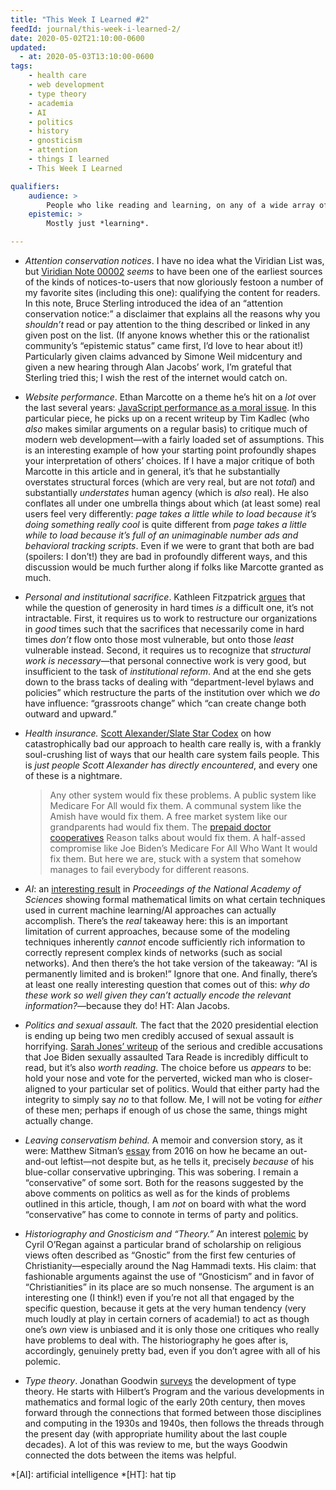 ```yaml
---
title: "This Week I Learned #2"
feedId: journal/this-week-i-learned-2/
date: 2020-05-02T21:10:00-0600
updated:
  - at: 2020-05-03T13:10:00-0600
tags:
    - health care
    - web development
    - type theory
    - academia
    - AI
    - politics
    - history
    - gnosticism
    - attention
    - things I learned
    - This Week I Learned

qualifiers:
    audience: >
        People who like reading and learning, on any of a wide array of subjects! (There’s probably *something* on this list for you!)
    epistemic: >
        Mostly just *learning*.

---
```


- <i>Attention conservation notices</i>. I have no idea what the Viridian List was, but [Viridian Note 00002](http://www.viridiandesign.org/notes/1-25/Note%2000002.txt) *seems* to have been one of the earliest sources of the kinds of notices-to-users that now gloriously festoon a number of my favorite sites (including this one): qualifying the content for readers. In this note, Bruce Sterling introduced the idea of an “attention conservation notice:” a disclaimer that explains all the reasons why you *shouldn’t* read or pay attention to the thing described or linked in any given post on the list. (If anyone knows whether this or the rationalist community’s “epistemic status” came first, I’d love to hear about it!) Particularly given claims advanced by Simone Weil midcentury and given a new hearing through Alan Jacobs’ work, I’m grateful that Sterling tried this; I wish the rest of the internet would catch on.

- <i>Website performance</i>. Ethan Marcotte on a theme he’s hit on a *lot* over the last several years: [JavaScript performance as a moral issue](https://ethanmarcotte.com/wrote/gardened/ "Gardened."). In this particular piece, he picks up on a recent writeup by Tim Kadlec (who *also* makes similar arguments on a regular basis) to critique much of modern web development—with a fairly loaded set of assumptions. This is an interesting example of how your starting point profoundly shapes your interpretation of others’ choices. If I have a major critique of both Marcotte in this article and in general, it’s that he substantially overstates structural forces (which are very real, but are not *total*) and substantially *understates* human agency (which is *also* real). He also conflates all under one umbrella things about which (at least some) real users feel very differently: <i>page takes a little while to load because it’s doing something really cool</i> is quite different from <i>page takes a little while to load because it’s full of an unimaginable number ads and behavioral tracking scripts</i>. Even if we were to grant that both are bad (spoilers: I don’t!) they are bad in profoundly different ways, and this discussion would be much further along if folks like Marcotte granted as much.

- <i>Personal and institutional sacrifice</i>. Kathleen Fitzpatrick [argues](https://kfitz.info/generosity-in-hard-times/ "Generosity in Hard Times") that while the question of generosity in hard times *is* a difficult one, it’s not intractable. First, it requires us to work to restructure our organizations in *good* times such that the sacrifices that necessarily come in hard times *don’t* flow onto those most vulnerable, but onto those *least* vulnerable instead. Second, it requires us to recognize that *structural work is necessary*—that personal connective work is very good, but insufficient to the task of *institutional reform*. And at the end she gets down to the brass tacks of dealing with “department-level bylaws and policies” which restructure the parts of the institution over which we *do* have influence: “grassroots change” which “can create change both outward and upward.”

- <i>Health insurance.</i> [Scott Alexander/Slate Star Codex](https://slatestarcodex.com/2020/04/24/employer-provided-health-insurance-delenda-est/ "Employer Provided Health Insurance Delenda Est") on how catastrophically bad our approach to health care really is, with a frankly soul-crushing list of ways that our health care system fails people. This is *just people Scott Alexander has directly encountered*, and every one of these is a nightmare.

    > Any other system would fix these problems. A public system like Medicare For All would fix them. A communal system like the Amish have would fix them. A free market system like our grandparents had would fix them. The [prepaid doctor cooperatives](https://reason.com/2020/04/05/how-doctors-broke-health-care/) Reason talks about would fix them. A half-assed compromise like Joe Biden’s Medicare For All Who Want It would fix them. But here we are, stuck with a system that somehow manages to fail everybody for different reasons.

- <i>AI</i>: an [interesting result](https://scitechdaily.com/widely-used-ai-machine-learning-methods-dont-work-as-claimed/ "Widely Used AI Machine Learning Methods Don’t Work as Claimed") in <cite>Proceedings of the National Academy of Sciences</cite> showing formal mathematical limits on what certain techniques used in current machine learning/AI approaches can actually accomplish. There’s the *real* takeaway here: this is an important limitation of current approaches, because some of the modeling techniques inherently *cannot* encode sufficiently rich information to correctly represent complex kinds of networks (such as social networks). And then there’s the hot take version of the takeaway: “AI is permanently limited and is broken!” Ignore that one. And finally, there’s at least one really interesting question that comes out of this: <i>why do these work so well given they can’t actually encode the relevant information?</i>—because they do! HT: Alan Jacobs.

- <i>Politics and sexual assault.</i> The fact that the 2020 presidential election is ending up being two men credibly accused of sexual assault is horrifying. [Sarah Jones’ writeup](https://nymag.com/intelligencer/2020/04/metoo-is-more-important-than-joe-biden.html "https://nymag.com/intelligencer/2020/04/metoo-is-more-important-than-joe-biden.html") of the serious and credible accusations that Joe Biden sexually assaulted Tara Reade is incredibly difficult to read, but it’s also *worth reading*. The choice before us *appears* to be: hold your nose and vote for the perverted, wicked man who is closer-aligned to your particular set of politics. Would that either party had the integrity to simply say *no* to that follow. Me, I will not be voting for *either* of these men; perhaps if enough of us chose the same, things might actually change.

- <i>Leaving conservatism behind.</i> A memoir and conversion story, as it were: Matthew Sitman’s [essay](https://www.dissentmagazine.org/article/leaving-conservatism-behind-blue-collar-republican-progressive "Leaving Conservatism Behind: How I renounced the God-and-guns conservatism of my blue-collar roots and embraced class politics.") from 2016 on how he became an out-and-out leftist—not despite but, as he tells it, precisely *because* of his blue-collar conservative upbringing. This was sobering. I remain a “conservative” of some sort. Both for the reasons suggested by the above comments on politics as well as for the kinds of problems outlined in this article, though, I am *not* on board with what the word “conservative” has come to connote in terms of party and politics.

- <i>Historiography and Gnosticism and “Theory.”</i> An interest [polemic](https://churchlifejournal.nd.edu/articles/the-historiography-of-gnosticism-and-the-demands-of-theory/ "Historiography and the Demands of Theory: Did Gnosticism Exist?") by Cyril O’Regan against a particular brand of scholarship on religious views often described as “Gnostic” from the first few centuries of Christianity—especially around the Nag Hammadi texts. His claim: that fashionable arguments against the use of “Gnosticism” and in favor of “Christianities” in its place are so much nonsense. The argument is an interesting one (I think!) even if you’re not all that engaged by the specific question, because it gets at the very human tendency (very much loudly at play in certain corners of academia!) to act as though one’s *own* view is unbiased and it is only those one critiques who really have problems to deal with. The historiography he goes after is, accordingly, genuinely pretty bad, even if you don’t agree with all of his polemic.

- <i>Type theory</i>. Jonathan Goodwin [surveys](http://pling.jondgoodwin.com/post/rise-of-type-theory/) the development of type theory. He starts with Hilbert’s Program and the various developments in mathematics and formal logic of the early 20th century, then moves forward through the connections that formed between those disciplines and computing in the 1930s and 1940s, then follows the threads through the present day (with appropriate humility about the last couple decades). A lot of this was review to me, but the ways Goodwin connected the dots between the items was helpful.

*[AI]: artificial intelligence
*[HT]: hat tip

